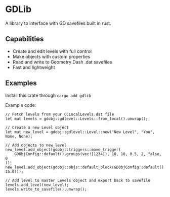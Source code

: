 # GDLib
A library to interface with GD savefiles built in rust.
 
## Capabilities
* Create and edit levels with full control
* Make objects with custom properties
* Read and write to Geometry Dash .dat savefiles
* Fast and lightweight

## Examples
Install this crate through `cargo add gdlib`

Example code:
```
// Fetch levels from your CCLocalLevels.dat file
let mut levels = gdobj::gdlevel::Levels::from_local().unwrap();

// Create a new Level object
let mut new_level = gdobj::gdlevel::Level::new("New Level", "You", None, None);

// Add objects to new_level
new_level.add_object(gdobj::triggers::move_trigger(
    GDObjConfig::default().groups(vec![1234]), 10, 10, 0.5, 2, false, 0
));
new_level.add_object(gdobj::objs::default_block(GDObjConfig::default().pos(15.0, 15.0)));

// Add level to master Levels object and export back to savefile
levels.add_level(new_level);
levels.write_to_savefile().unwrap();
```